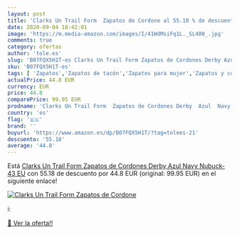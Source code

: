 ```yaml
---
layout: post
title: 'Clarks Un Trail Form  Zapatos de Cordone al 55.18 % de descuento'
date: 2020-09-04 18:42:01
image: 'https://m.media-amazon.com/images/I/41WdMsiFq1L._SL400_.jpg'
comments: true
category: ofertas
author: 'tole.es'
slug: 'B07FQX5H1T-es Clarks Un Trail Form Zapatos de Cordones Derby Azul Navy...'
sku: 'B07FQX5H1T-es'
tags: [ 'Zapatos','Zapatos de tacón','Zapatos para mujer','Zapatos y complementos','zapatos', ]
actualPrice: 44.8 EUR
currency: EUR
price: 44.8
comparePrice: 99.95 EUR
prodname: 'Clarks Un Trail Form  Zapatos de Cordones Derby  Azul  Navy Nubuck-   43 EU'
country: 'es'
flag: '🇪🇸'
brand: ''
buyurl: 'https://www.amazon.es/dp/B07FQX5H1T/?tag=tolees-21'
descuento: '55.18'
average: '44.8'
---
```


Está [Clarks Un Trail Form  Zapatos de Cordones Derby  Azul  Navy Nubuck-   43 EU](https://www.amazon.es/dp/B07FQX5H1T/?tag=tolees-21) con 55.18 de descuento por 44.8 EUR (original: 99.95 EUR) en el siguiente enlace!

[![Clarks Un Trail Form  Zapatos de Cordone](https://m.media-amazon.com/images/I/41WdMsiFq1L._SL400_.jpg)](https://www.amazon.es/dp/B07FQX5H1T/?tag=tolees-21)

ℹ️:


[🛒 Ver la oferta!!](https://www.amazon.es/dp/B07FQX5H1T/?tag=tolees-21)

